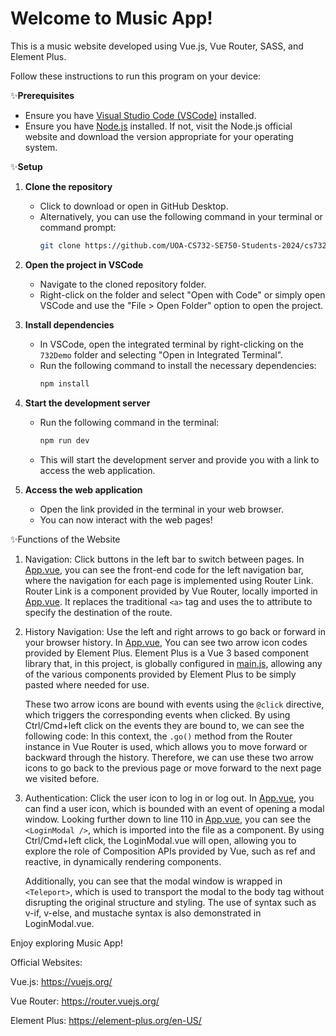 <h1>Welcome to Music App!</h1>
This is a music website developed using Vue.js, Vue Router, SASS, and Element Plus.  

Follow these instructions to run this program on your device:

✨**Prerequisites**

- Ensure you have [Visual Studio Code (VSCode)](https://code.visualstudio.com/) installed.
- Ensure you have [Node.js](https://nodejs.org/en) installed. If not, visit the Node.js official website and download the version appropriate for your operating system.

✨**Setup**

1. **Clone the repository**
   - Click to download or open in GitHub Desktop.
   - Alternatively, you can use the following command in your terminal or command prompt:
     ```bash
     git clone https://github.com/UOA-CS732-SE750-Students-2024/cs732-assignment-kesesek.git
     ```

2. **Open the project in VSCode**
   - Navigate to the cloned repository folder.
   - Right-click on the folder and select "Open with Code" or simply open VSCode and use the "File > Open Folder" option to open the project.

3. **Install dependencies**
   - In VSCode, open the integrated terminal by right-clicking on the `732Demo` folder and selecting "Open in Integrated Terminal".
   - Run the following command to install the necessary dependencies:
     ```bash
     npm install
     ```

4. **Start the development server**
   - Run the following command in the terminal:
     ```bash
     npm run dev
     ```
   - This will start the development server and provide you with a link to access the web application.

5. **Access the web application**
   - Open the link provided in the terminal in your web browser.
   - You can now interact with the web pages!

✨Functions of the Website

1. Navigation: Click buttons in the left bar to switch between pages.
   In [App.vue](732Demo/src/App.vue), you can see the front-end code for the left navigation bar, where the navigation for each page is implemented using Router Link. Router Link is a component provided by Vue Router, locally imported in [App.vue](732Demo/src/App.vue). It replaces the traditional `<a>` tag and uses the to attribute to specify the destination of the route.

2. History Navigation: Use the left and right arrows to go back or forward in your browser history.
   In [App.vue](732Demo/src/App.vue#L94-L101), You can see two arrow icon codes provided by Element Plus. Element Plus is a Vue 3 based component library that, in this project, is globally configured in [main.js](732Demo/src/main.js), allowing any of the various components provided by Element Plus to be simply pasted where needed for use.
   
   These two arrow icons are bound with events using the `@click` directive, which triggers the corresponding events when clicked. By using Ctrl/Cmd+left click on the events they are bound to, we can see the following code: In this context, the `.go()` method from the Router instance in Vue Router is used, which allows you to move forward or backward through the history. Therefore, we can use these two arrow icons to go back to the previous page or move forward to the next page we visited before.

3. Authentication: Click the user icon to log in or log out.
   In [App.vue](732Demo/src/App.vue#L108), you can find a user icon, which is bounded with an event of opening a modal window. Looking further down to line 110 in [App.vue](732Demo/src/App.vue#L110), you can see the `<LoginModal />`, which is imported into the file as a component. By using Ctrl/Cmd+left click, the LoginModal.vue will open, allowing you to explore the role of Composition APIs provided by Vue, such as ref and reactive, in dynamically rendering components.
   
   Additionally, you can see that the modal window is wrapped in `<Teleport>`, which is used to transport the modal to the body tag without disrupting the original structure and styling. The use of syntax such as v-if, v-else, and mustache syntax is also demonstrated in LoginModal.vue.

Enjoy exploring Music App!

Official Websites:  

Vue.js: https://vuejs.org/  

Vue Router: https://router.vuejs.org/  

Element Plus: https://element-plus.org/en-US/  

